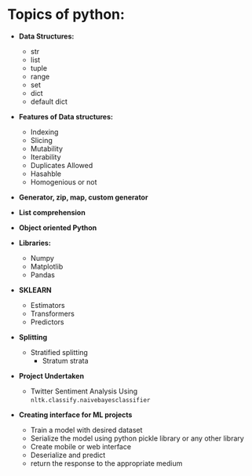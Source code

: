 # Topics of python:

* **Data Structures:**
	- str
	- list
	- tuple
	- range
	- set
	- dict
	- default dict
* **Features of Data structures:**
	- Indexing
	- Slicing
	- Mutability
	- Iterability
	- Duplicates Allowed
	- Hasahble
	- Homogenious or not
* **Generator, zip, map, custom generator**
* **List comprehension**
* **Object oriented Python**
* **Libraries:**  
	- Numpy
	- Matplotlib
	- Pandas


* **SKLEARN**  
	- Estimators
	- Transformers
	- Predictors

* **Splitting**
	- Stratified splitting
		- Stratum strata


* **Project Undertaken**
	- Twitter Sentiment Analysis Using `nltk.classify.naivebayesclassifier`

* **Creating interface for ML projects**  
	- Train a model with desired dataset
	- Serialize the model using python pickle library or any other library
	- Create mobile or web interface
	- Deserialize and predict
	- return the response to the appropriate medium